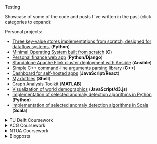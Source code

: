 Testing

Showcase of some of the code and posts I 've written in the past (click categories to expand):

Personal projects:

- [Three key-value stores implementations from scratch, designed for dataflow systems.](https://github.com/delftdata/stateflow-kevo) (**Python**)
- [Minimal Operating System built from scratch](https://github.com/nikosgavalas/nikOS) (**C**)
- [Personal finance web app](https://github.com/nikosgavalas/personal-finance-app) (**Python/Django**)
- [Standalone Apache Flink cluster deployment with Ansible](https://github.com/nikosgavalas/ansible-flink) (**Ansible**)
- [Simple C++ command-line arguments parsing library](https://github.com/nikosgavalas/easyargs) (**C++**)
- [Dashboard for self-hosted apps](https://github.com/nikosgavalas/hub) (**JavaScript/React**)
- [My dotfiles](https://github.com/nikosgavalas/dotfiles) (**Shell**)
- [Graph Analysis Toolkit](https://github.com/nikosgavalas/graph-analysis-toolkit) (**MATLAB**)
- [Visualization of world demographics](https://nikosg.com/world-population/) (**JavaScript/d3.js**)
- [Implementation of selected anomaly detection algorithms in Python](https://github.com/nikosgavalas/anomaly-detection-python) (**Python**)
- [Implementation of selected anomaly detection algorithms in Scala](https://github.com/nikosgavalas/anomaly-detection-scala) (**Scala**)

<details>
<summary>TU Delft Coursework</summary>

- [Thesis - Key-value stores with Incremental Snapshots for Dataflow Systems](https://github.com/NikosGavalas/tud-thesis) My thesis project (**Python**)
- [Data Visualization](https://github.com/nikosgavalas/tud-datavis) Information Visualization (**JavaScript/D3.js**) - Volume Visualization (**C++/OpenGL**)
- [Distributed Systems](https://github.com/nikosgavalas/tud-distributed) Paper implementation (**Scala, Shell**)
- [Cyber Data Analytics](https://github.com/nikosgavalas/tud-cda) Data analytics in the context of cybersecurity (**Python/Scikit-learn**)
- [Deep Learning](https://github.com/nikosgavalas/tud-dl) Paper reproduction ([repo](https://github.com/athatheo/House-GANs-Reproduction), [blogpost](https://nikosg.com/dl.html)) and [course assignments](https://github.com/nikosgavalas/tud-dl) (**Python/PyTorch**)
- [Computer Vision by Deep Learning](https://github.com/markos-gkozntaris/Does-UNet3-Generalize) Project - Liver segmentation on CT images (**Python/PyTorch**)
- [Release Engineering for Machine Learning Applications](https://github.com/athatheo/remla-baseline-project) ML app with automated tests, deployment, monitoring (**Python, Kubernetes**)
- [Web-scale Data Management](https://github.com/tud-wdm-group-3/ShoppingCart) Scalable web app with strong data consistency (**Java/Spring, Kubernetes**)
- [Supercomputing for Big Data](https://github.com/nikosgavalas/tud-sbd/tree/master) Big-Data analytics (**Spark, Kafka, Scala, AWS EMR**)
</details>

<details>
<summary>ACG Coursework</summary>

- [Quantitative Finance project](https://github.com/nikosgavalas/acg-quantfin) Comparison between statistical and Deep Learning methods (LSTMs) for time-series analysis (**Python/Keras, statsmodels**)
</details>

<details>
<summary>NTUA Coursework</summary>

- [Thesis - Large-Scale Real-Time Anomaly Detection](https://github.com/nikosgavalas/ntua-thesis) My [thesis](https://dspace.lib.ntua.gr/xmlui/bitstream/handle/123456789/49060/thesis_gavalas.pdf) project (**Python, Scala, Ansible**)
- [Algorithms and Complexity](https://github.com/nikosgavalas/ntua-algo) Course assignments (**C++**)
- [Software Engineering](https://github.com/nikosgavalas/ntua-softeng) Web app (**C#, Bootstrap, JQuery**)
- [Artificial Intelligence](https://github.com/nikosgavalas/ntua-ai) A\* implementation on OpenStreetMap data (**Java**)
- [Embedded Systems](https://github.com/nikosgavalas/ntua-embedded) Course assignments (**C, Assembly**)
- [Distributed Systems](https://github.com/nikosgavalas/ntua-distrib) Distributed group messaging application (**Python**)
- [Programming Languages I](https://github.com/nikosgavalas/ntua-proglang) Course assignments (**C, Java, SML/NJ, Prolog**)
- [Operating Systems](https://github.com/NikosGavalas/ntua-os) Course assignments (**C**)
</details>

<details>
<summary>Blogposts</summary>

- [Anomaly Detection on Data Streams in a few lines of Bash](https://github.com/nikosgavalas/ntua-thesis) 2019-11-02
</details>
